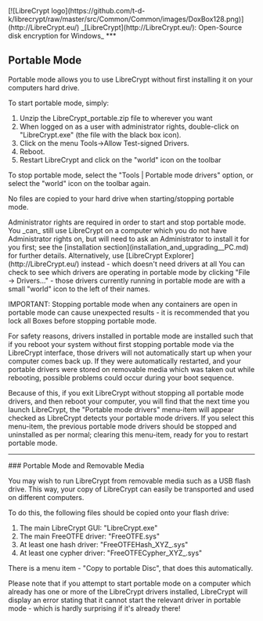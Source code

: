 

<meta content="text/html; charset=UTF-8" http-equiv="Content-Type">
<meta name="keywords" content="disk encryption, security, transparent, AES, plausible deniability, virtual drive, Linux, MS Windows, portable, USB drive, partition">
<meta name="description" content="LibreCrypt: An Open-Source transparent encryption program for PCs. With this software, you can create one or more &quot;containers&quot; on your PC - which appear as disks, anything written to these disks is automatically encrypted before being stored on your hard drive.">

<meta name="author" content="Sarah Dean">
<meta name="copyright" content="Copyright 2004, 2005, 2006, 2007, 2008 Sarah Dean">


<TITLE>Portable Mode</TITLE>

<link href="https://raw.githubusercontent.com/t-d-k/librecrypt/master/docs/styles_common.css" rel="stylesheet" type="text/css">


<link rel="shortcut icon" href="https://github.com/t-d-k/librecrypt/raw/master/src/Common/Common/images/DoxBox.ico" type="image/x-icon">

<SPAN CLASS="master_link">
[![LibreCrypt logo](https://github.com/t-d-k/librecrypt/raw/master/src/Common/Common/images/DoxBox128.png)](http://LibreCrypt.eu/)
</SPAN>
<SPAN CLASS="master_title">
_[LibreCrypt](http://LibreCrypt.eu/): Open-Source disk encryption for Windows_
</SPAN>
***

      
            

## Portable Mode

Portable mode allows you to use LibreCrypt without first installing it on your computers hard drive.

To start portable mode, simply:


1. Unzip the LibreCrypt_portable.zip file to wherever you want 
2. When logged on as a user with administrator rights, double-click on "LibreCrypt.exe" (the file with the black box icon).
3. Click on the menu Tools->Allow Test-signed Drivers.
4. Reboot.
5. Restart LibreCrypt and click on the "world" icon on the toolbar

To stop portable mode, select the "Tools | Portable mode drivers" option, or select the "world" icon on the toolbar again.

No files are copied to your hard drive when starting/stopping portable mode.

 
<SPAN class="tip">
Administrator rights are required in order to start and stop portable mode. You _can_ still use LibreCrypt on a computer which you do not have Administrator rights on, but will need to ask an Administrator to install it for you first; see the [installation section](installation_and_upgrading__PC.md) for further details. Alternatively, use [LibreCrypt Explorer](http://LibreCrypt.eu/) instead - which doesn't need drivers at all    
</SPAN>

 

<SPAN class="tip">
You can check to see which drivers are operating in portable mode by clicking "File	->	Drivers..." - those drivers currently running in portable mode are with a small "world" icon to the left of their names.     
    </SPAN>
    

IMPORTANT: Stopping portable mode when any containers are open in portable mode can cause unexpected results - it is recommended that you lock all Boxes before stopping portable mode.

For safety reasons, drivers installed in portable mode are installed such that if you reboot your system without first stopping portable mode via the LibreCrypt interface, those drivers will not automatically start up when your computer comes back up. If they were automatically restarted, and your portable drivers were stored on removable media which was taken out while rebooting, possible problems could occur during your boot sequence.

Because of this, if you exit LibreCrypt without stopping all portable mode drivers, and then reboot your computer, you will find that the next time you launch LibreCrypt, the "Portable mode drivers" menu-item will appear checked as LibreCrypt detects your portable mode drivers. If you select this menu-item, the previous portable mode drivers should be stopped and uninstalled as per normal; clearing this menu-item, ready for you to restart portable mode.

* * * 
<A NAME="level_3_heading_1">
### Portable Mode and Removable Media
</A>

You may wish to run LibreCrypt from removable media such as a USB flash drive. This way, your copy of LibreCrypt can easily be transported and used on different computers.

To do this, the following files should be copied onto your flash drive:

1. The main LibreCrypt GUI: "LibreCrypt.exe"
1. The main FreeOTFE driver: "FreeOTFE.sys"
1. At least one hash driver: "FreeOTFEHash_XYZ_.sys"
1. At least one cypher driver: "FreeOTFECypher_XYZ_.sys"

There is a menu item - "Copy to portable Disc", that does this automatically.

Please note that if you attempt to start portable mode on a computer which already has one or more of the LibreCrypt drivers installed, LibreCrypt will display an error stating that it cannot start the relevant driver in portable mode - which is hardly surprising if it's already there!



